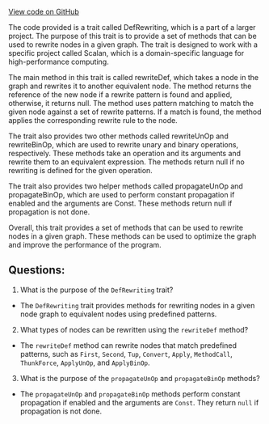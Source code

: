 [View code on GitHub](sigmastate-interpreterhttps://github.com/ScorexFoundation/sigmastate-interpreter/graph-ir/src/main/scala/scalan/DefRewriting.scala)

The code provided is a trait called DefRewriting, which is a part of a larger project. The purpose of this trait is to provide a set of methods that can be used to rewrite nodes in a given graph. The trait is designed to work with a specific project called Scalan, which is a domain-specific language for high-performance computing. 

The main method in this trait is called rewriteDef, which takes a node in the graph and rewrites it to another equivalent node. The method returns the reference of the new node if a rewrite pattern is found and applied, otherwise, it returns null. The method uses pattern matching to match the given node against a set of rewrite patterns. If a match is found, the method applies the corresponding rewrite rule to the node.

The trait also provides two other methods called rewriteUnOp and rewriteBinOp, which are used to rewrite unary and binary operations, respectively. These methods take an operation and its arguments and rewrite them to an equivalent expression. The methods return null if no rewriting is defined for the given operation.

The trait also provides two helper methods called propagateUnOp and propagateBinOp, which are used to perform constant propagation if enabled and the arguments are Const. These methods return null if propagation is not done.

Overall, this trait provides a set of methods that can be used to rewrite nodes in a given graph. These methods can be used to optimize the graph and improve the performance of the program.
## Questions: 
 1. What is the purpose of the `DefRewriting` trait?
- The `DefRewriting` trait provides methods for rewriting nodes in a given node graph to equivalent nodes using predefined patterns.

2. What types of nodes can be rewritten using the `rewriteDef` method?
- The `rewriteDef` method can rewrite nodes that match predefined patterns, such as `First`, `Second`, `Tup`, `Convert`, `Apply`, `MethodCall`, `ThunkForce`, `ApplyUnOp`, and `ApplyBinOp`.

3. What is the purpose of the `propagateUnOp` and `propagateBinOp` methods?
- The `propagateUnOp` and `propagateBinOp` methods perform constant propagation if enabled and the arguments are `Const`. They return `null` if propagation is not done.